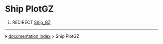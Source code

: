 # Ship PlotGZ
1.  REDIRECT [Ship_GZ](Ship_GZ.md)



---
⏵ [documentation index](../README.md) > Ship PlotGZ
